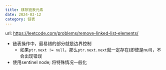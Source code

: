 ```yaml
---
title: 移除链表元素
date: 2024-03-12
category: 链表
---
```


url: https://leetcode.com/problems/remove-linked-list-elements/



- 链表操作中，最易错的部分就是边界控制
  - 如果`ptr.next != null`，那么`ptr.next.next`就一定存在(即使是null)，不会出现错误
- 使用sentinel node; 将特殊情况一般化